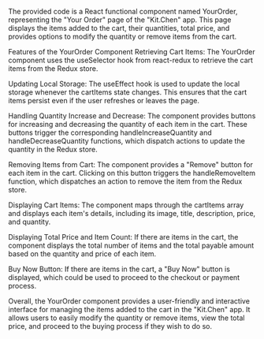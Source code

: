 The provided code is a React functional component named YourOrder, representing the "Your Order" page of the "Kit.Chen" app. This page displays the items added to the cart, their quantities, total price, and provides options to modify the quantity or remove items from the cart.

Features of the YourOrder Component
Retrieving Cart Items: The YourOrder component uses the useSelector hook from react-redux to retrieve the cart items from the Redux store.

Updating Local Storage: The useEffect hook is used to update the local storage whenever the cartItems state changes. This ensures that the cart items persist even if the user refreshes or leaves the page.

Handling Quantity Increase and Decrease: The component provides buttons for increasing and decreasing the quantity of each item in the cart. These buttons trigger the corresponding handleIncreaseQuantity and handleDecreaseQuantity functions, which dispatch actions to update the quantity in the Redux store.

Removing Items from Cart: The component provides a "Remove" button for each item in the cart. Clicking on this button triggers the handleRemoveItem function, which dispatches an action to remove the item from the Redux store.

Displaying Cart Items: The component maps through the cartItems array and displays each item's details, including its image, title, description, price, and quantity.

Displaying Total Price and Item Count: If there are items in the cart, the component displays the total number of items and the total payable amount based on the quantity and price of each item.

Buy Now Button: If there are items in the cart, a "Buy Now" button is displayed, which could be used to proceed to the checkout or payment process.

Overall, the YourOrder component provides a user-friendly and interactive interface for managing the items added to the cart in the "Kit.Chen" app. It allows users to easily modify the quantity or remove items, view the total price, and proceed to the buying process if they wish to do so.